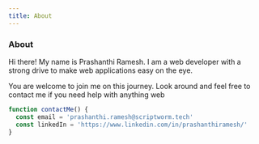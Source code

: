 ```yaml
---
title: About
---
```


<div class="text-center">
  <!-- You can use Vue components inside markdown -->
  <div i-carbon-dicom-overlay class="text-4xl -mb-6 m-auto" />
  <h3>About</h3>
</div>

Hi there! My name is Prashanthi Ramesh. I am a web developer with a strong drive to make web applications easy on the eye.

You are welcome to join me on this journey. Look around and feel free to contact me if you need help with anything web <div inline-block i-carbon-face-cool />

```js
function contactMe() {
  const email = 'prashanthi.ramesh@scriptworm.tech'
  const linkedIn = 'https://www.linkedin.com/in/prashanthiramesh/'
}
```
